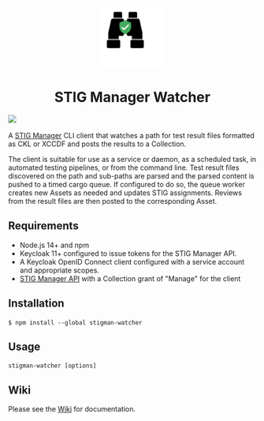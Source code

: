 <p align="center">
  <img width="125" src="https://raw.githubusercontent.com/NUWCDIVNPT/stigman-watcher/main/icon.svg">
</p>
<h1 align="center"> STIG Manager Watcher </h1>

<a href="https://npmjs.org/package/stigman-watcher"><img src="https://img.shields.io/badge/npm-1.1.2-green"></a>

A [STIG Manager](https://github.com/nuwcdivnpt/stig-manager) CLI client that watches a path for test result files formatted as CKL or XCCDF and posts the results to a Collection.

The client is suitable for use as a service or daemon, as a scheduled task, in automated testing pipelines, or from the command line. Test result files discovered on the path and sub-paths are parsed and the parsed content is pushed to a timed cargo queue. If configured to do so, the queue worker creates new Assets as needed and updates STIG assignments. Reviews from the result files are then posted to the corresponding Asset.

## Requirements
- Node.js 14+ and npm
- Keycloak 11+ configured to issue tokens for the STIG Manager API.
- A Keycloak OpenID Connect client configured with a service account and appropriate scopes.
- [STIG Manager API](https://github.com/nuwcdivnpt/stig-manager) with a Collection grant of "Manage" for the client

## Installation

```
$ npm install --global stigman-watcher
```

## Usage

```
stigman-watcher [options]
```

## Wiki

Please see the [Wiki](https://github.com/nuwcdivnpt/stigman-watcher/wiki) for documentation.
